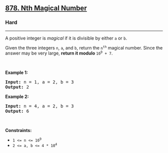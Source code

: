 <h2><a href="https://leetcode.com/problems/nth-magical-number/">878. Nth Magical Number</a></h2><h3>Hard</h3><hr><div><p>A positive integer is <em>magical</em> if it is divisible by either <code>a</code> or <code>b</code>.</p>

<p>Given the three integers <code>n</code>, <code>a</code>, and <code>b</code>, return the <code>n<sup>th</sup></code> magical number. Since the answer may be very large, <strong>return it modulo </strong><code>10<sup>9</sup> + 7</code>.</p>

<p>&nbsp;</p>
<p><strong class="example">Example 1:</strong></p>

<pre><strong>Input:</strong> n = 1, a = 2, b = 3
<strong>Output:</strong> 2
</pre>

<p><strong class="example">Example 2:</strong></p>

<pre><strong>Input:</strong> n = 4, a = 2, b = 3
<strong>Output:</strong> 6
</pre>

<p>&nbsp;</p>
<p><strong>Constraints:</strong></p>

<ul>
	<li><code>1 &lt;= n &lt;= 10<sup>9</sup></code></li>
	<li><code>2 &lt;= a, b &lt;= 4 * 10<sup>4</sup></code></li>
</ul>
</div>